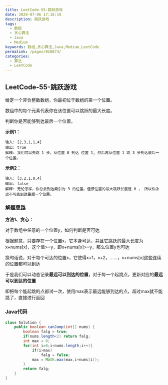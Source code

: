 ```yaml
---
title: LeetCode-55-跳跃游戏
date: 2020-07-06 17:18:19
description: 跳跃游戏
tags: 
  - 数组
  - 贪心算法
  - Java
  - Medium
keywords: 数组,贪心算法,Java,Medium,LeetCode
permalink: /pages/010874/
categories: 
  - 算法
  - LeetCode
---
```


## LeetCode-55-跳跃游戏

给定一个非负整数数组，你最初位于数组的第一个位置。

数组中的每个元素代表你在该位置可以跳跃的最大长度。

判断你是否能够到达最后一个位置。

<!--more-->

**示例1：**

```
输入: [2,3,1,1,4]
输出: true
解释: 我们可以先跳 1 步，从位置 0 到达 位置 1, 然后再从位置 1 跳 3 步到达最后一个位置。
```

**示例2：**

```
输入: [3,2,1,0,4]
输出: false
解释: 无论怎样，你总会到达索引为 3 的位置。但该位置的最大跳跃长度是 0 ， 所以你永远不可能到达最后一个位置。
```

### 解题思路

**方法1、贪心：**

对于数组中任意的一个位置y，如何判断是否可达

根据题意，只要存在一个位置x，它本身可达，并且它跳跃的最大长度为x+nums[x]，这个值>=y，即x+nums[x]>=y，那么位置y也可达

换句话说，对于每个可达的位置x，它使得x+1，x+2，......，x+nums[x]这些连续的位置都可以到达

于是我们可以动态记录**最远可以到达的位置**，对于每一个起跳点，更新对应的**最远可以到达的位置**

即把每个能起跳的点都试一次，使用max表示最远能够到达的点，超过max就不能跳了，直接进行返回

### Java代码

```java
class Solution {
    public boolean canJump(int[] nums) {
        boolean falg = true;
        if(nums.length<2) return falg;
        int max = 0;
        for(int i=0;i<nums.length;i++){
            if(i>max)
                falg = false;
            max = Math.max(max,i+nums[i]);
        }
        return falg;
    }
}
```

